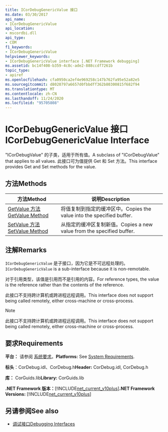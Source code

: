 ```yaml
---
title: ICorDebugGenericValue 接口
ms.date: 03/30/2017
api_name:
- ICorDebugGenericValue
api_location:
- mscordbi.dll
api_type:
- COM
f1_keywords:
- ICorDebugGenericValue
helpviewer_keywords:
- ICorDebugGenericValue interface [.NET Framework debugging]
ms.assetid: bc14f408-b359-4c8c-ade2-888ccdf7261b
topic_type:
- apiref
ms.openlocfilehash: cfa0950ca2ef4e969258c147b762fa95e52a82e5
ms.sourcegitcommit: d8020797a6657d0fbbdff362b80300815f682f94
ms.translationtype: MT
ms.contentlocale: zh-CN
ms.lasthandoff: 11/24/2020
ms.locfileid: "95705808"
---
```

# <a name="icordebuggenericvalue-interface"></a><span data-ttu-id="7f678-102">ICorDebugGenericValue 接口</span><span class="sxs-lookup"><span data-stu-id="7f678-102">ICorDebugGenericValue Interface</span></span>

<span data-ttu-id="7f678-103">"ICorDebugValue" 的子类，适用于所有值。</span><span class="sxs-lookup"><span data-stu-id="7f678-103">A subclass of "ICorDebugValue" that applies to all values.</span></span> <span data-ttu-id="7f678-104">此接口可为值提供 Get 和 Set 方法。</span><span class="sxs-lookup"><span data-stu-id="7f678-104">This interface provides Get and Set methods for the value.</span></span>  
  
## <a name="methods"></a><span data-ttu-id="7f678-105">方法</span><span class="sxs-lookup"><span data-stu-id="7f678-105">Methods</span></span>  
  
|<span data-ttu-id="7f678-106">方法</span><span class="sxs-lookup"><span data-stu-id="7f678-106">Method</span></span>|<span data-ttu-id="7f678-107">说明</span><span class="sxs-lookup"><span data-stu-id="7f678-107">Description</span></span>|  
|------------|-----------------|  
|[<span data-ttu-id="7f678-108">GetValue 方法</span><span class="sxs-lookup"><span data-stu-id="7f678-108">GetValue Method</span></span>](icordebuggenericvalue-getvalue-method.md)|<span data-ttu-id="7f678-109">将值复制到指定的缓冲区中。</span><span class="sxs-lookup"><span data-stu-id="7f678-109">Copies the value into the specified buffer.</span></span>|  
|[<span data-ttu-id="7f678-110">SetValue 方法</span><span class="sxs-lookup"><span data-stu-id="7f678-110">SetValue Method</span></span>](icordebuggenericvalue-setvalue-method.md)|<span data-ttu-id="7f678-111">从指定的缓冲区复制新值。</span><span class="sxs-lookup"><span data-stu-id="7f678-111">Copies a new value from the specified buffer.</span></span>|  
  
## <a name="remarks"></a><span data-ttu-id="7f678-112">注解</span><span class="sxs-lookup"><span data-stu-id="7f678-112">Remarks</span></span>  

 <span data-ttu-id="7f678-113">`ICorDebugGenericValue` 是子接口，因为它是不可远程处理的。</span><span class="sxs-lookup"><span data-stu-id="7f678-113">`ICorDebugGenericValue` is a sub-interface because it is non-remotable.</span></span>  
  
 <span data-ttu-id="7f678-114">对于引用类型，该值是引用而不是引用的内容。</span><span class="sxs-lookup"><span data-stu-id="7f678-114">For reference types, the value is the reference rather than the contents of the reference.</span></span>  
  
 <span data-ttu-id="7f678-115">此接口不支持跨计算机或跨进程远程调用。</span><span class="sxs-lookup"><span data-stu-id="7f678-115">This interface does not support being called remotely, either cross-machine or cross-process.</span></span>  
  
> [!NOTE]
> <span data-ttu-id="7f678-116">此接口不支持跨计算机或跨进程远程调用。</span><span class="sxs-lookup"><span data-stu-id="7f678-116">This interface does not support being called remotely, either cross-machine or cross-process.</span></span>  
  
## <a name="requirements"></a><span data-ttu-id="7f678-117">要求</span><span class="sxs-lookup"><span data-stu-id="7f678-117">Requirements</span></span>  

 <span data-ttu-id="7f678-118">**平台：** 请参阅 [系统要求](../../get-started/system-requirements.md)。</span><span class="sxs-lookup"><span data-stu-id="7f678-118">**Platforms:** See [System Requirements](../../get-started/system-requirements.md).</span></span>  
  
 <span data-ttu-id="7f678-119">**标头**：CorDebug.idl、CorDebug.h</span><span class="sxs-lookup"><span data-stu-id="7f678-119">**Header:** CorDebug.idl, CorDebug.h</span></span>  
  
 <span data-ttu-id="7f678-120">**库：** CorGuids.lib</span><span class="sxs-lookup"><span data-stu-id="7f678-120">**Library:** CorGuids.lib</span></span>  
  
 <span data-ttu-id="7f678-121">**.NET Framework 版本：**[!INCLUDE[net_current_v10plus](../../../../includes/net-current-v10plus-md.md)]</span><span class="sxs-lookup"><span data-stu-id="7f678-121">**.NET Framework Versions:** [!INCLUDE[net_current_v10plus](../../../../includes/net-current-v10plus-md.md)]</span></span>  
  
## <a name="see-also"></a><span data-ttu-id="7f678-122">另请参阅</span><span class="sxs-lookup"><span data-stu-id="7f678-122">See also</span></span>

- [<span data-ttu-id="7f678-123">调试接口</span><span class="sxs-lookup"><span data-stu-id="7f678-123">Debugging Interfaces</span></span>](debugging-interfaces.md)
